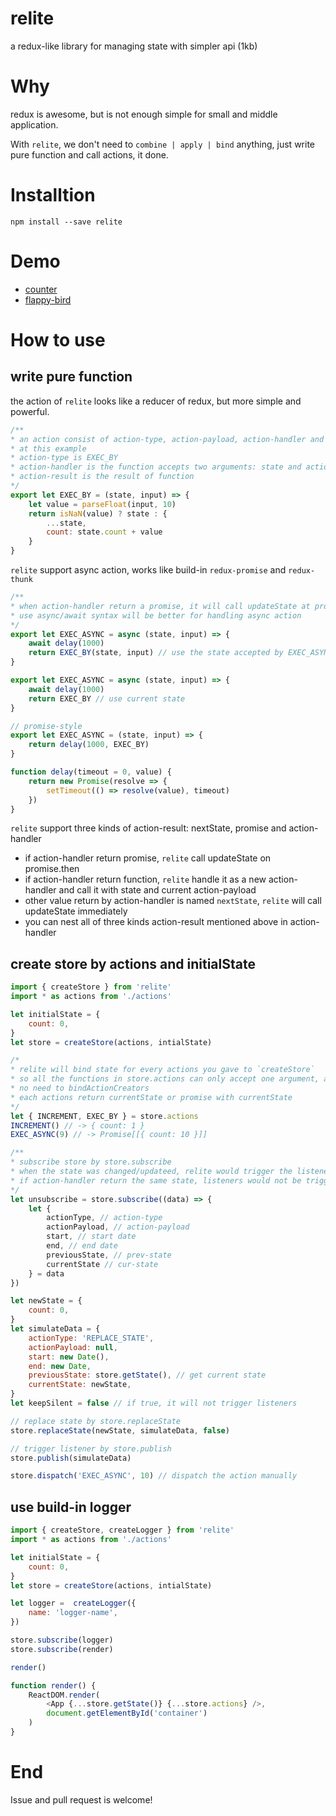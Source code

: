# relite
a redux-like library for managing state with simpler api (1kb)

# Why
redux is awesome, but is not enough simple for small and middle application. 

With `relite`, we don't need to `combine | apply | bind` anything, just write pure function and call actions, it done.

# Installtion

```shell
npm install --save relite
```

# Demo

- [counter](https://github.com/Lucifier129/relite/tree/master/examples/counter)
- [flappy-bird](https://github.com/Lucifier129/flappy-bird)

# How to use

## write pure function

the action of `relite` looks like a reducer of redux, but more simple and powerful.

```javascript
/**
* an action consist of action-type, action-payload, action-handler and action-result
* at this example
* action-type is EXEC_BY
* action-handler is the function accepts two arguments: state and action-payload
* action-result is the result of function
*/
export let EXEC_BY = (state, input) => {
	let value = parseFloat(input, 10)
	return isNaN(value) ? state : {
		...state,
		count: state.count + value
	}
}
```

`relite` support async action, works like build-in `redux-promise` and `redux-thunk`

```javascript
/**
* when action-handler return a promise, it will call updateState at promise.then
* use async/await syntax will be better for handling async action
*/
export let EXEC_ASYNC = async (state, input) => {
	await delay(1000)
	return EXEC_BY(state, input) // use the state accepted by EXEC_ASYNC, it maybe out of time
}

export let EXEC_ASYNC = async (state, input) => {
	await delay(1000)
	return EXEC_BY // use current state
}

// promise-style
export let EXEC_ASYNC = (state, input) => {
	return delay(1000, EXEC_BY)
}

function delay(timeout = 0, value) {
    return new Promise(resolve => {
        setTimeout(() => resolve(value), timeout)
    })
}
```

`relite` support three kinds of action-result: nextState, promise and action-handler

- if action-handler return promise, `relite` call updateState on promise.then
- if action-handler return function, `relite` handle it as a new action-handler and call it with state and current action-payload
- other value return by action-handler is named `nextState`, `relite` will call updateState immediately
- you can nest all of three kinds action-result mentioned above in action-handler

## create store by actions and initialState

```javascript
import { createStore } from 'relite'
import * as actions from './actions'

let initialState = {
	count: 0,
}
let store = createStore(actions, intialState)

/*
* relite will bind state for every actions you gave to `createStore`
* so all the functions in store.actions can only accept one argument, action-payload
* no need to bindActionCreators
* each actions return currentState or promise with currentState
*/
let { INCREMENT, EXEC_BY } = store.actions
INCREMENT() // -> { count: 1 }
EXEC_ASYNC(9) // -> Promise[[{ count: 10 }]]

/**
* subscribe store by store.subscribe
* when the state was changed/updateed, relite would trigger the listeners
* if action-handler return the same state, listeners would not be triggered
*/
let unsubscribe = store.subscribe((data) => {
	let {
		actionType, // action-type
		actionPayload, // action-payload
		start, // start date
		end, // end date
		previousState, // prev-state
		currentState // cur-state
	} = data
})

let newState = {
	count: 0,
}
let simulateData = {
	actionType: 'REPLACE_STATE',
	actionPayload: null,
	start: new Date(),
	end: new Date,
	previousState: store.getState(), // get current state
	currentState: newState,
}
let keepSilent = false // if true, it will not trigger listeners

// replace state by store.replaceState
store.replaceState(newState, simulateData, false)

// trigger listener by store.publish
store.publish(simulateData)

store.dispatch('EXEC_ASYNC', 10) // dispatch the action manually

```

## use build-in logger

```javascript
import { createStore, createLogger } from 'relite'
import * as actions from './actions'

let initialState = {
	count: 0,
}
let store = createStore(actions, intialState)

let logger =  createLogger({
	name: 'logger-name',
})

store.subscribe(logger)
store.subscribe(render)

render()

function render() {
	ReactDOM.render(
		<App {...store.getState()} {...store.actions} />,
		document.getElementById('container')
	)
}
```

# End
Issue and pull request is welcome!

